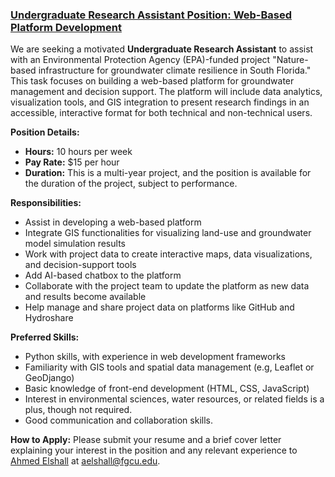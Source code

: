 ### [Undergraduate Research Assistant Position: Web-Based Platform Development](https://aselshall.github.io/ads/nbi-ra)

We are seeking a motivated **Undergraduate Research Assistant** to assist with an Environmental Protection Agency (EPA)-funded project "Nature-based infrastructure for groundwater climate resilience in South Florida." This task focuses on building a web-based platform for groundwater management and decision support. The platform will include data analytics, visualization tools, and GIS integration to present research findings in an accessible, interactive format for both technical and non-technical users.

**Position Details:**
- **Hours:** 10 hours per week
- **Pay Rate:** $15 per hour
- **Duration:** This is a multi-year project, and the position is available for the duration of the project, subject to performance.

**Responsibilities:**
- Assist in developing a web-based platform 
- Integrate GIS functionalities for visualizing land-use and groundwater model simulation results
- Work with project data to create interactive maps, data visualizations, and decision-support tools
- Add AI-based chatbox to the platform
- Collaborate with the project team to update the platform as new data and results become available
- Help manage and share project data on platforms like GitHub and Hydroshare

**Preferred Skills:**
- Python skills, with experience in web development frameworks  
- Familiarity with GIS tools and spatial data management (e.g, Leaflet or GeoDjango)
- Basic knowledge of front-end development (HTML, CSS, JavaScript)
- Interest in environmental sciences, water resources, or related fields is a plus, though not required.
- Good communication and collaboration skills.

**How to Apply:**
Please submit your resume and a brief cover letter explaining your interest in the position and any relevant experience to [Ahmed Elshall](https://orcid.org/0000-0001-8200-5064) at [aelshall@fgcu.edu](mailto:aelshall@fgcu.edu).
